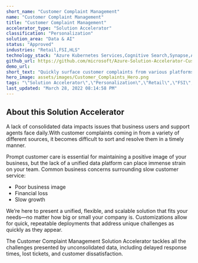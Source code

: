```yaml
---
short_name: "Customer Complaint Management"
name: "Customer Complaint Management"
title: "Customer Complaint Management"
accelerator_type: "Solution Accelerator"
classification: "Personalization"
solution_area: "Data & AI"
status: "Approved"
industries: "Retail,FSI,HLS"
technology_stack: "Azure Kubernetes Services,Cognitive Search,Synapse,Azure Machine Learning,PowerApps"
github_url: https://github.com/microsoft/Azure-Solution-Accelerator-Customer-Complaint-Management
demo_url: 
short_text: "Quickly surface customer complaints from various platforms to the correct support"
hero_image: assets/images/Customer_Complaints_Hero.png
tags: "\"Solution Accelerator\",\"Personalization\",\"Retail\",\"FSI\",\"HLS\",\"Azure Kubernetes Services\",\"Cognitive Search\",\"Synapse\",\"Azure Machine Learning\",\"PowerApps\""
last_updated: "March 28, 2022 08:14:58 PM"
---
```

## About this Solution Accelerator

A lack of consolidated data impacts issues that business users and support agents face daily.With customer complaints coming in from a variety of different sources, it becomes difficult to sort and resolve them in a timely manner.

Prompt customer care is essential for maintaining a positive image of your business, but the lack of a unified data platform can place immense strain on your team.  Common business concerns surrounding slow customer service:

* Poor business image
* Financial loss
* Slow growth

We’re here to present a unified, flexible, and scalable solution that fits your needs—no matter how big or small your company is. Customizations allow for quick, repeatable deployments that address unique challenges as quickly as they appear.

The Customer Complaint Management Solution Accelerator tackles all the challenges presented by unconsolidated data, including delayed response times, lost tickets, and customer dissatisfaction.
